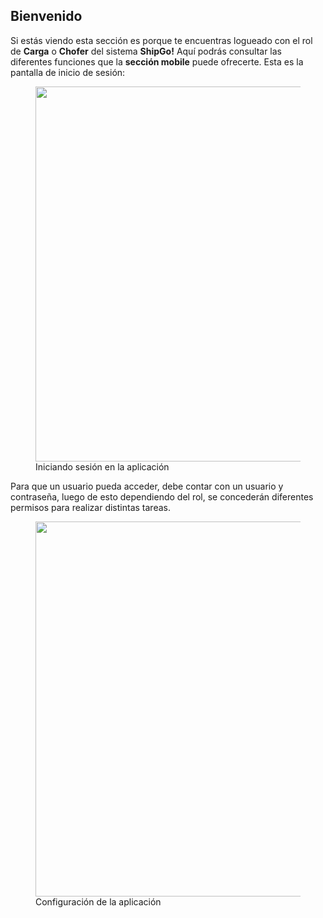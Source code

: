 ## Bienvenido

Si estás viendo esta sección es porque te encuentras logueado con el rol de **Carga** o **Chofer** del sistema **ShipGo!** Aquí podrás consultar las diferentes funciones que la **sección mobile** puede ofrecerte. Esta es la pantalla de inicio de sesión:

<figure>
    <a href="https://i.imgur.com/Pm99sOC.png" target="_blank">
        <img src="https://i.imgur.com/lKvLAmM.png" height="600"/>
    </a>
    <figcaption>Iniciando sesión en la aplicación</figcaption>
</figure>

Para que un usuario pueda acceder, debe contar con un usuario y contraseña, luego de esto dependiendo del rol, se concederán diferentes permisos para realizar distintas tareas. 

<figure>
    <a href="https://i.imgur.com/vJyTqq7.png" target="_blank">
        <img src="https://i.imgur.com/hxPv2rC.png" height="600"/>
    </a>
    <figcaption>Configuración de la aplicación</figcaption>
</figure>

<!-- ## Partes de la pantalla

Como se puede observar, la pantalla cuanta con diferentes partes que le permitirán acceder a las distintas funcionalidades. Comencemos primero por diferenciarlas, usted podrá encontrar:

## Funciones de los Roles

### Chofer

- **“Mi Perfil”:** El usuario logueado podrá consultar sus datos en la sección de **“Mi perfil”** y en caso de ser necesario, modificarlos.

### Carga

- **“Mi Perfil”:** ídem al Rol Chofer. -->